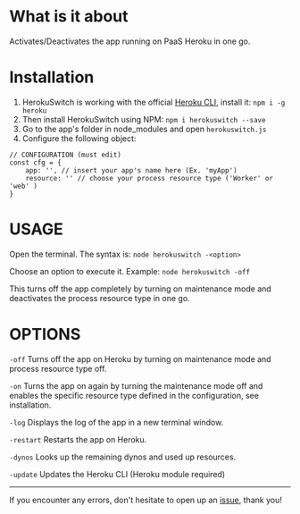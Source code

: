 # What is it about

Activates/Deactivates the app running on PaaS Heroku in one go. 

# Installation

1. HerokuSwitch is working with the official [Heroku CLI](https://devcenter.heroku.com/articles/heroku-cli), install it: `npm i -g heroku`
2. Then install HerokuSwitch using NPM: `npm i herokuswitch --save`
3. Go to the app's folder in node_modules and open `herokuswitch.js`
4. Configure the following object:
```
// CONFIGURATION (must edit)
const cfg = {
	app: '', // insert your app's name here (Ex. 'myApp')
	resource: '' // choose your process resource type ('Worker' or 'web' )
}
```

# USAGE

Open the terminal. The syntax is: 
`node herokuswitch -<option>`

Choose an option to execute it.
Example: `node herokuswitch -off`

This turns off the app completely by turning on maintenance mode and deactivates the process resource type in one go.

# OPTIONS

`-off` 
Turns off the app on Heroku by turning on maintenance mode and process resource type off.

`-on`
Turns the app on again by turning the maintenance mode off and enables the specific resource type defined in the configuration, see installation.

`-log`
Displays the log of the app in a new terminal window.

`-restart`
Restarts the app on Heroku.

`-dynos`
Looks up the remaining dynos and used up resources.

`-update`
Updates the Heroku CLI (Heroku module required)

-----

If you encounter any errors, don't hesitate to open up an [issue](https://github.com/thielicious/HerokuSwitch/issues), thank you!